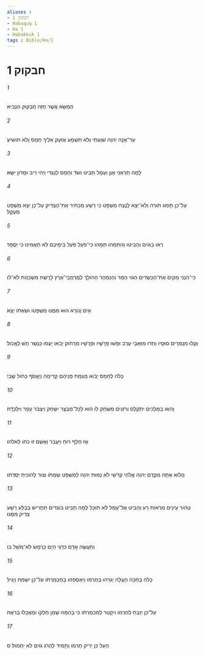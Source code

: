 ```yaml
---
aliases : 
- חבקוק 1
- Habaquq 1
- Ha 1
- Habakkuk 1
tags : Bible/Ha/1
---
```


# חבקוק 1

###### 1
הַמַּשָּׂא אֲשֶׁר חָזָה חֲבַקּוּק הַנָּבִיא׃
###### 2
עַד־אָנָה יְהוָה שִׁוַּעְתִּי וְלֹא תִשְׁמָע אֶזְעַק אֵלֶיךָ חָמָס וְלֹא תֹושִׁיעַ׃
###### 3
לָמָּה תַרְאֵנִי אָוֶן וְעָמָל תַּבִּיט וְשֹׁד וְחָמָס לְנֶגְדִּי וַיְהִי רִיב וּמָדֹון יִשָּׂא׃
###### 4
עַל־כֵּן תָּפוּג תֹּורָה וְלֹא־יֵצֵא לָנֶצַח מִשְׁפָּט כִּי רָשָׁע מַכְתִּיר אֶת־הַצַּדִּיק עַל־כֵּן יֵצֵא מִשְׁפָּט מְעֻקָּל׃
###### 5
רְאוּ בַגֹּויִם וְהַבִּיטוּ וְהִתַּמְּהוּ תְּמָהוּ כִּי־פֹעַל פֹּעֵל בִּימֵיכֶם לֹא תַאֲמִינוּ כִּי יְסֻפָּר׃
###### 6
כִּי־הִנְנִי מֵקִים אֶת־הַכַּשְׂדִּים הַגֹּוי הַמַּר וְהַנִּמְהָר הַהֹולֵךְ לְמֶרְחֲבֵי־אֶרֶץ לָרֶשֶׁת מִשְׁכָּנֹות לֹּא־לֹו׃
###### 7
אָיֹם וְנֹורָא הוּא מִמֶּנּוּ מִשְׁפָּטֹו וּשְׂאֵתֹו יֵצֵא׃
###### 8
וְקַלּוּ מִנְּמֵרִים סוּסָיו וְחַדּוּ מִזְּאֵבֵי עֶרֶב וּפָשׁוּ פָּרָשָׁיו וּפָרָשָׁיו מֵרָחֹוק יָבֹאוּ יָעֻפוּ כְּנֶשֶׁר חָשׁ לֶאֱכֹול׃
###### 9
כֻּלֹּה לְחָמָס יָבֹוא מְגַמַּת פְּנֵיהֶם קָדִימָה וַיֶּאֱסֹף כַּחֹול שֶׁבִי׃
###### 10
וְהוּא בַּמְּלָכִים יִתְקַלָּס וְרֹזְנִים מִשְׂחָק לֹו הוּא לְכָל־מִבְצָר יִשְׂחָק וַיִּצְבֹּר עָפָר וַיִּלְכְּדָהּ׃
###### 11
אָז חָלַף רוּחַ וַיַּעֲבֹר וְאָשֵׁם זוּ כֹחֹו לֵאלֹהֹו׃
###### 12
הֲלֹוא אַתָּה מִקֶּדֶם יְהוָה אֱלֹהַי קְדֹשִׁי לֹא נָמוּת יְהוָה לְמִשְׁפָּט שַׂמְתֹּו וְצוּר לְהֹוכִיחַ יְסַדְתֹּו׃
###### 13
טְהֹור עֵינַיִם מֵרְאֹות רָע וְהַבִּיט אֶל־עָמָל לֹא תוּכָל לָמָּה תַבִּיט בֹּוגְדִים תַּחֲרִישׁ בְּבַלַּע רָשָׁע צַדִּיק מִמֶּנּוּ׃
###### 14
וַתַּעֲשֶׂה אָדָם כִּדְגֵי הַיָּם כְּרֶמֶשׂ לֹא־מֹשֵׁל בֹּו׃
###### 15
כֻּלֹּה בְּחַכָּה הֵעֲלָה יְגֹרֵהוּ בְחֶרְמֹו וְיַאַסְפֵהוּ בְּמִכְמַרְתֹּו עַל־כֵּן יִשְׂמַח וְיָגִיל׃
###### 16
עַל־כֵּן יְזַבֵּחַ לְחֶרְמֹו וִיקַטֵּר לְמִכְמַרְתֹּו כִּי בָהֵמָּה שָׁמֵן חֶלְקֹו וּמַאֲכָלֹו בְּרִאָה׃
###### 17
הַעַל כֵּן יָרִיק חֶרְמֹו וְתָמִיד לַהֲרֹג גֹּויִם לֹא יַחְמֹול׃ ס
